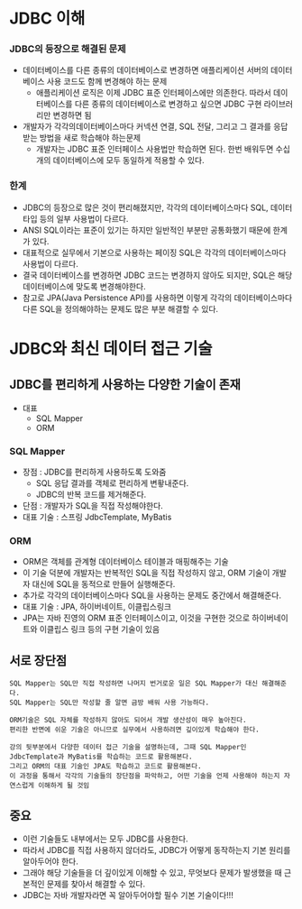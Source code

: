 # JDBC 이해

### JDBC의 등장으로 해결된 문제
- 데이터베이스를 다른 종류의 데이터베이스로 변경하면 애플리케이션 서버의 데이터베이스 사용 코드도 함께 변경해야 하는 문제
  - 애플리케이션 로직은 이제 JDBC 표준 인터페이스에만 의존한다. 따라서 데이터베이스를 다른 종류의 데이터베이스로 변경하고 싶으면 JDBC 구현 라이브러리만 변경하면 됨
- 개발자가 각각의데이터베이스마다 커넥션 연결, SQL 전달, 그리고 그 결과를 응답 받는 방법을 새로 학습해야 하는문제
  - 개발자는 JDBC 표준 인터페이스 사용법만 학습하면 된다. 한번 배워두면 수십개의 데이터베이스에 모두 동일하게 적용할 수 있다.

### 한계
- JDBC의 등장으로 많은 것이 편리해졌지만, 각각의 데이터베이스마다 SQL, 데이터 타입 등의 일부 사용법이 다르다.
- ANSI SQL이라는 표준이 있기는 하지만 일반적인 부분만 공통화했기 때문에 한계가 있다.
- 대표적으로 실무에서 기본으로 사용하는 페이징 SQL은 각각의 데이터베이스마다 사용법이 다르다.
- 결국 데이터베이스를 변경하면 JDBC 코드는 변경하지 않아도 되지만, SQL은 해당 데이터베이스에 맞도록 변경해야한다.
- 참고로 JPA(Java Persistence API)를 사용하면 이렇게 각각의 데이터베이스마다 다른 SQL을 정의해야하는 문제도 많은 부분 해결할 수 있다.


# JDBC와 최신 데이터 접근 기술

## JDBC를 편리하게 사용하는 다양한 기술이 존재
- 대표
  - SQL Mapper
  - ORM

### SQL Mapper
- 장점 : JDBC를 편리하게 사용하도록 도와줌
  - SQL 응답 결과를 객체로 편리하게 변홯내준다.
  - JDBC의 반복 코드를 제거해준다.
- 단점 : 개발자가 SQL을 직접 작성해야한다.
- 대표 기술 : 스프링 JdbcTemplate, MyBatis

### ORM
- ORM은 객체를 관계형 데이터베이스 테이블과 매핑해주는 기술
- 이 기술 덕분에 개발자는 반복적인 SQL을 직접 작성하지 않고, ORM 기술이 개발자 대신에 SQL을 동적으로 만들어 실행해준다.
- 추가로 각각의 데이터베이스마다 SQL을 사용하는 문제도 중간에서 해결해준다.
- 대표 기술 : JPA, 하이버네이트, 이클립스링크
- JPA는 자바 진영의 ORM 표준 인터페이스이고, 이것을 구현한 것으로 하이버네이트와 이클립스 링크 등의 구현 기술이 있음

## 서로 장단점
```
SQL Mapper는 SQL만 직접 작성하면 나머지 번거로운 일은 SQL Mapper가 대신 해결해준다.
SQL Mapper는 SQL만 작성할 줄 알면 금방 배워 사용 가능하다.

ORM기술은 SQL 자체를 작성하지 않아도 되어서 개발 생산성이 매우 높아진다. 
편리한 반면에 쉬운 기술은 아니므로 실무에서 사용하려면 깊이있게 학습해야 한다.

강의 뒷부분에서 다양한 데이터 접근 기술을 설명하는데, 그때 SQL Mapper인 JdbcTemplate과 MyBatis를 학습하는 코드로 활용해본다.
그리고 ORM의 대표 기술인 JPA도 학습하고 코드로 활용해본다.
이 과정을 통해서 각각의 기술들의 장단점을 파악하고, 어떤 기술을 언제 사용해야 하는지 자연스럽게 이해하게 될 것임
```

## 중요
- 이런 기술들도 내부에서는 모두 JDBC를 사용한다.
- 따라서 JDBC를 직접 사용하지 않더라도, JDBC가 어떻게 동작하는지 기본 원리를 알아두어야 한다.
- 그래야 해당 기술들을 더 깊이있게 이해할 수 있고, 무엇보다 문제가 발생했을 때 근본적인 문제를 찾아서 해결할 수 있다.
- JDBC는 자바 개발자라면 꼭 알아두어야할 필수 기본 기술이다!!!


